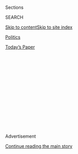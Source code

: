 <div id="app">

<div>

<div>

<div>

<div class="NYTAppHideMasthead css-1q2w90k e1suatyy0">

<div class="section css-ui9rw0 e1suatyy2">

<div class="css-eph4ug er09x8g0">

<div class="css-6n7j50">

</div>

<span class="css-1dv1kvn">Sections</span>

<div class="css-10488qs">

<span class="css-1dv1kvn">SEARCH</span>

</div>

[Skip to content](#site-content)[Skip to site
index](#site-index)

</div>

<div id="masthead-section-label" class="css-1wr3we4 eaxe0e00">

[Politics](https://www.nytimes.com/section/politics)

</div>

<div class="css-10698na e1huz5gh0">

</div>

</div>

<div id="masthead-bar-one" class="section hasLinks css-15hmgas e1csuq9d3">

<div class="css-uqyvli e1csuq9d0">

</div>

<div class="css-1uqjmks e1csuq9d1">

</div>

<div class="css-9e9ivx">

[](https://myaccount.nytimes.com/auth/login?response_type=cookie&client_id=vi)

</div>

<div class="css-1bvtpon e1csuq9d2">

[Today’s
Paper](https://www.nytimes.com/section/todayspaper)

</div>

</div>

</div>

</div>

<div data-aria-hidden="false">

<div id="site-content" data-role="main">

<div>

<div class="css-1aor85t" style="opacity:0.000000001;z-index:-1;visibility:hidden">

<div class="css-1hqnpie">

<div class="css-epjblv">

<span class="css-17xtcya">[Politics](/section/politics)</span><span class="css-x15j1o">|</span><span class="css-fwqvlz">Shutting
Down Speech by Elizabeth Warren, G.O.P. Amplifies Her
Message</span>

</div>

<div class="css-k008qs">

<div class="css-1iwv8en">

<span class="css-18z7m18"></span>

<div>

</div>

</div>

<span class="css-1n6z4y">https://nyti.ms/2k4s7Mq</span>

<div class="css-1705lsu">

<div class="css-4xjgmj">

<div class="css-4skfbu" data-role="toolbar" data-aria-label="Social Media Share buttons, Save button, and Comments Panel with current comment count" data-testid="share-tools">

  - 
  - 
  - 
  - 
    
    <div class="css-6n7j50">
    
    </div>

  - 

</div>

</div>

</div>

</div>

</div>

</div>

<div class="css-13pd83m">

</div>

<div id="top-wrapper" class="css-1sy8kpn">

<div id="top-slug" class="css-l9onyx">

Advertisement

</div>

[Continue reading the main
story](#after-top)

<div class="ad top-wrapper" style="text-align:center;height:100%;display:block;min-height:250px">

<div id="top" class="place-ad" data-position="top" data-size-key="top">

</div>

</div>

<div id="after-top">

</div>

</div>

<div id="sponsor-wrapper" class="css-1hyfx7x">

<div id="sponsor-slug" class="css-19vbshk">

Supported by

</div>

[Continue reading the main
story](#after-sponsor)

<div id="sponsor" class="ad sponsor-wrapper" style="text-align:center;height:100%;display:block">

</div>

<div id="after-sponsor">

</div>

</div>

<div class="css-1vkm6nb ehdk2mb0">

# Shutting Down Speech by Elizabeth Warren, G.O.P. Amplifies Her Message

</div>

![<span class="css-16f3y1r e13ogyst0">After Senator Elizabeth Warren’s
remarks were halted during a Senate confirmation hearing for Jeff
Sessions to become attorney general, many people rallied around
her.</span><span class="css-cch8ym"><span class="css-1dv1kvn">Credit</span><span class="css-cnj6d5 e1z0qqy90" itemprop="copyrightHolder"><span class="css-1ly73wi e1tej78p0">Credit...</span><span>J.
Scott Applewhite/Associated
Press</span></span></span>](https://static01.nyt.com/images/2017/02/09/us/09warren/09sessions-web2-videoSixteenByNine3000.jpg)

<div class="css-xt80pu e12qa4dv0">

<div class="css-18e8msd">

<div class="css-vp77d3 epjyd6m0">

<div class="css-1baulvz">

By [<span class="css-1baulvz last-byline" itemprop="name">Matt
Flegenheimer</span>](http://www.nytimes.com/by/matt-flegenheimer)

</div>

</div>

  - Feb. 8,
    2017

  - 
    
    <div class="css-4xjgmj">
    
    <div class="css-d8bdto" data-role="toolbar" data-aria-label="Social Media Share buttons, Save button, and Comments Panel with current comment count" data-testid="share-tools">
    
      - 
      - 
      - 
      - 
        
        <div class="css-6n7j50">
        
        </div>
    
      - 
    
    </div>
    
    </div>

</div>

</div>

<div class="section meteredContent css-1r7ky0e" name="articleBody" itemprop="articleBody">

<div class="css-1fanzo5 StoryBodyCompanionColumn">

<div class="css-53u6y8">

WASHINGTON — Republicans seized her microphone. And gave her a
megaphone.

Silenced on the Senate floor for condemning a peer, Senator Elizabeth
Warren, Democrat of Massachusetts, emerged on Wednesday in a coveted
role: the avatar of liberal resistance in the age of President Trump.

Late on Tuesday, Senate Republicans [voted to halt the
remarks](https://www.nytimes.com/2017/02/07/us/politics/republican-senators-vote-to-formally-silence-elizabeth-warren.html "Times article.")
of Ms. Warren, already a lodestar of the left, after she criticized a
colleague, Senator Jeff Sessions, the nominee for attorney general, by
reading [a letter from Coretta Scott
King](https://www.nytimes.com/2017/02/08/us/politics/elizabeth-warren-coretta-scott-king-jeff-sessions.html "The letter.").

Instantly, the decision — led by Senator Mitch McConnell, the majority
leader, who invoked a rarely enforced rule prohibiting senators from
impugning the motives and conduct of a peer — amplified Ms. Warren’s
message and further inflamed the angry Senate debate over Mr. Sessions’
nomination. He [was confirmed on
Wednesday](https://www.nytimes.com/2017/02/08/us/politics/jeff-sessions-attorney-general-confirmation.html "Times article.").

For Ms. Warren’s supporters, it was the latest and most visceral example
of a woman muzzled by men who seemed unwilling to listen.

</div>

</div>

<div class="css-1fanzo5 StoryBodyCompanionColumn">

<div class="css-53u6y8">

Critics saw something else: a senator who has rankled members of both
parties with her nose for the spotlight lobbing a far-too-early salvo in
the next presidential race.

“A lot of that’s about 2020 politics,” Senator John Thune, Republican of
South Dakota, grumbled on MSNBC.

Mr. McConnell’s subsequent explanation for his maneuver seemed destined
for a future Warren campaign ad: “She was warned. She was given an
explanation. Nevertheless, she persisted.” After an unsuccessful effort
to draft her for the 2016 presidential race, Ms. Warren is considered a
very early front-runner for 2020, should she
run.

</div>

</div>

<div style="max-width:100%;margin:0 auto">

<div class="css-17dprlf" data-id="100000004921200" data-slug="09DAILY-player" style="max-width:1050px">

</div>

</div>

<div class="css-1fanzo5 StoryBodyCompanionColumn">

<div class="css-53u6y8">

Mr. McConnell’s coda has already been repurposed as a sort of rallying
cry. Across social media, Ms. Warren’s allies and supporters [posted
with the hashtag
\#shepersisted](https://www.nytimes.com/2017/02/08/us/politics/elizabeth-warren-republicans-facebook-twitter.html "Times article."),
calling to mind some Democrats’ embrace of the term “nasty woman” after
[Mr. Trump deployed
it](https://www.nytimes.com/interactive/projects/cp/opinion/clinton-trump-third-debate-election-2016/donald-trumps-nasty-habits "Times interactive.")
to describe Hillary Clinton during a debate. Appearing with Mrs. Clinton
in New Hampshire in October, Ms. Warren reminded Mr. Trump that “nasty
women vote.”

</div>

</div>

<div class="css-1fanzo5 StoryBodyCompanionColumn">

<div class="css-53u6y8">

After the vote to bar Ms. Warren from speaking further about Mr.
Sessions, other senators, including Bernie Sanders of Vermont and Tom
Udall of New Mexico, read Mrs. King’s letter without facing any
objection, prompting some activists to raise charges of sexism.

Ms. Warren has long displayed an instinct for capitalizing on highly
visible fights. After she was barred from speaking on the Senate floor,
she began reading the 1986 letter from Mrs. King on Facebook. By
Wednesday evening, [the
video](https://www.facebook.com/senatorelizabethwarren/videos/724337794395383/)
had attracted more than nine million views.

In the letter, Mrs. King, the widow of the Rev. Martin Luther King Jr.,
took aim at Mr. Sessions’s record on civil rights as a United States
attorney in Alabama, saying he had used “the awesome power of his office
to chill the free exercise of the vote by black citizens.” She called on
the Senate not to confirm Mr. Sessions to a federal judgeship, and his
nomination to that post was ultimately rejected.

On Wednesday morning, in a conference room in the Capitol — the vote
prohibited Ms. Warren from speaking about the nomination only from the
Senate floor — Ms. Warren addressed civil rights leaders, recounting her
long night.

“What hit me the hardest was, it is about silence,” she said. “It’s
about trying to shut people up. It’s about saying, ‘No, no, no, just go
ahead and vote.’”

She went on.

“This is going to be hard,” she said. “We don’t have the tools. There’s
going to be a lot that we will lose. But I guarantee, the one thing we
will not lose, we will not lose our voices.”

</div>

</div>

![<span class="css-16f3y1r e13ogyst0">Asked about a letter that Coretta
Scott King wrote regarding Jeff Sessions in 1986, the White House press
secretary said he “would respectfully disagree with her assessment of
Senator Sessions then and
now.”</span><span class="css-cch8ym"><span class="css-1dv1kvn">Credit</span><span class="css-cnj6d5 e1z0qqy90" itemprop="copyrightHolder"><span class="css-1ly73wi e1tej78p0">Credit...</span><span>Mark
Wilson/Getty
Images</span></span></span>](https://static01.nyt.com/images/2017/02/09/us/09spicer-briefing/09spicer-briefing-videoSixteenByNine3000.jpg)

<div class="css-1fanzo5 StoryBodyCompanionColumn">

<div class="css-53u6y8">

As Democrats strain to navigate the early days of the Trump presidency,
weighing the merits of the blanket opposition that many in their base
seem to crave, the latest rancor appeared to raise the likelihood of
further confrontation in the Senate chamber.

</div>

</div>

<div class="css-1fanzo5 StoryBodyCompanionColumn">

<div class="css-53u6y8">

Some left-leaning groups seemed comfortable with that.

“What the public needs to see from Democrats right now is more backbone
and more standing on principle,” said Adam Green, a co-founder of the
Progressive Change Campaign Committee. “Elizabeth Warren continues to be
the model for good behavior.”

The timing is fortunate for Ms. Warren, whose fiery denunciations of
corporate greed have long made her a Democratic celebrity.

Her new book deal was announced this week. Its title: “This Fight Is Our
Fight: The Battle to Save America’s Middle Class.” Shortly after Mr.
McConnell’s objection on Tuesday, Ms. Warren called a favorite TV
anchor, MSNBC’s Rachel Maddow, and spoke live on the air.

On Wednesday, Republicans betrayed no regret for their move, accusing
Ms. Warren of ignoring repeated warnings to avoid violating the Senate
rule, known as Rule XIX. She had also read a letter from Edward M.
Kennedy, who represented Massachusetts in the Senate, disparaging Mr.
Sessions.

“You don’t insult — whether it be from a letter, or from a message from
God, or on golden tablets,” said Senator John McCain of Arizona. “That’s
the rules of the Senate. They want to complain about it, complain about
it.”

Democrats and their allies resumed their protest against Mr. Sessions on
Wednesday with renewed swagger, despite their long odds of blocking his
confirmation.

</div>

</div>

<div class="css-1fanzo5 StoryBodyCompanionColumn">

<div class="css-53u6y8">

“If Mr. McConnell or anybody else wants to deny me the right to debate
Jeff Sessions’s qualifications, go for it,” Mr. Sanders said from the
Senate floor hours before the vote.

Since the election, Mr. Sanders and Ms. Warren have been among the
lawmakers jockeying to be leading messengers for Democratic politics
under the Trump administration.

There have been bumps. Last month, Ms. Warren faced rare criticism from
liberals after voting in a Senate committee to approve Ben Carson as Mr.
Trump’s secretary of housing and urban development, infuriating voters
who had hoped for uniform opposition to Mr. Trump’s cabinet.

Defending herself on Facebook at the time, Ms. Warren [wrote that she
appreciated the
feedback](https://www.facebook.com/senatorelizabethwarren/posts/716640075165155).
“Unlike the new administration,” she said, “I don’t believe in ignoring
or silencing people who disagree with the choices I make or the votes I
take.”

This week, it seemed, all had been forgiven. MoveOn.org, the liberal
political group, said it had collected about $300,000 in contributions
for Ms. Warren since Tuesday night.

And by midafternoon, a fund-raising email from Ms. Warren had arrived in
the inboxes of her supporters.

</div>

</div>

<div class="css-1fanzo5 StoryBodyCompanionColumn">

<div class="css-53u6y8">

“I’m still banned from speaking on the Senate floor — but there’s still
time for you to make your voice heard,” the email read, with a link to a
page for contributions.

She signed off with a familiar message: “Keep fighting.”

</div>

</div>

</div>

<div>

</div>

<div>

</div>

<div>

</div>

<div>

<div id="bottom-wrapper" class="css-1ede5it">

<div id="bottom-slug" class="css-l9onyx">

Advertisement

</div>

[Continue reading the main
story](#after-bottom)

<div id="bottom" class="ad bottom-wrapper" style="text-align:center;height:100%;display:block;min-height:90px">

</div>

<div id="after-bottom">

</div>

</div>

</div>

</div>

</div>

## Site Index

<div>

</div>

## Site Information Navigation

  - [© <span>2020</span> <span>The New York Times
    Company</span>](https://help.nytimes.com/hc/en-us/articles/115014792127-Copyright-notice)

<!-- end list -->

  - [NYTCo](https://www.nytco.com/)
  - [Contact
    Us](https://help.nytimes.com/hc/en-us/articles/115015385887-Contact-Us)
  - [Work with us](https://www.nytco.com/careers/)
  - [Advertise](https://nytmediakit.com/)
  - [T Brand Studio](http://www.tbrandstudio.com/)
  - [Your Ad
    Choices](https://www.nytimes.com/privacy/cookie-policy#how-do-i-manage-trackers)
  - [Privacy](https://www.nytimes.com/privacy)
  - [Terms of
    Service](https://help.nytimes.com/hc/en-us/articles/115014893428-Terms-of-service)
  - [Terms of
    Sale](https://help.nytimes.com/hc/en-us/articles/115014893968-Terms-of-sale)
  - [Site
    Map](https://spiderbites.nytimes.com)
  - [Help](https://help.nytimes.com/hc/en-us)
  - [Subscriptions](https://www.nytimes.com/subscription?campaignId=37WXW)

</div>

</div>

</div>

</div>
